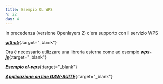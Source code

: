 ```yaml
---
title: Esempio OL WPS
n: 22
day: 4
---
```

In precedenza (versione Openlayers 2) c'era supporto con il servizio WPS

[***github***](https://github.com/openlayers/ol2/blob/master/lib/OpenLayers/WPSClient.js){:target="_blank"}


Ora è necessario utilizzare una libreria esterna come ad esempio [***wps-js***](https://github.com/52North/wps-js){:target="_blank"}

[***Esempio ol-wps***](https://stackblitz.com/edit/vitejs-vite-gtnygv?file=src/components/WpsControl.vue){:target="_blank"}


[***Applicazione on line G3W-SUITE***](http://178.62.218.196:8090/en/map/wps-test/qdjango/3/){:target="_blank"}